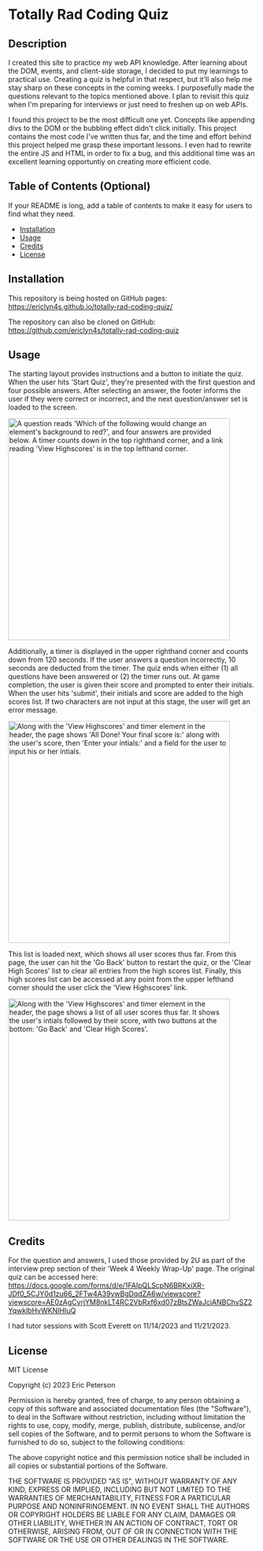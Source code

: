 # Totally Rad Coding Quiz

## Description

I created this site to practice my web API knowledge. After learning about the DOM, events, and client-side storage, I decided to put my learnings to practical use. Creating a quiz is helpful in that respect, but it'll also help me stay sharp on these concepts in the coming weeks. I purposefully made the questions relevant to the topics mentioned above. I plan to revisit this quiz when I'm preparing for interviews or just need to freshen up on web APIs.

I found this project to be the most difficult one yet. Concepts like appending divs to the DOM or the bubbling effect didn't click initially. This project contains the most code I've written thus far, and the time and effort behind this project helped me grasp these important lessons. I even had to rewrite the entire JS and HTML in order to fix a bug, and this additional time was an excellent learning opportuntiy on creating more efficient code.

## Table of Contents (Optional)

If your README is long, add a table of contents to make it easy for users to find what they need.

- [Installation](#installation)
- [Usage](#usage)
- [Credits](#credits)
- [License](#license)

## Installation

This repository is being hosted on GitHub pages: 
https://ericlyn4s.github.io/totally-rad-coding-quiz/

The repository can also be cloned on GitHub: 
https://github.com/ericlyn4s/totally-rad-coding-quiz

## Usage

The starting layout provides instructions and a button to initiate the quiz. When the user hits 'Start Quiz', they're presented with the first question and four possible answers. After selecting an answer, the footer informs the user if they were correct or incorrect, and the next question/answer set is loaded to the screen. 

<image src="assets/images/first-question.png" alt="A question reads 'Which of the following would change an element's background to red?', and four answers are provided below. A timer counts down in the top righthand corner, and a link reading 'View Highscores' is in the top lefthand corner." width="450"/>

Additionally, a timer is displayed in the upper righthand corner and counts down from 120 seconds. If the user answers a question incorrectly, 10 seconds are deducted from the timer. The quiz ends when either (1) all questions have been answered or (2) the timer runs out. At game completion, the user is given their score and prompted to enter their initials. When the user hits 'submit', their initials and score are added to the high scores list. If two characters are not input at this stage, the user will get an error message.

<image src="assets/images/game-over.png" alt="Along with the 'View Highscores' and timer element in the header, the page shows 'All Done! Your final score is:' along with the user's score, then 'Enter your intials:' and a field for the user to input his or her intials." width = "450"/>

This list is loaded next, which shows all user scores thus far. From this page, the user can hit the 'Go Back' button to restart the quiz, or the 'Clear High Scores' list to clear all entries from the high scores list. Finally, this high scores list can be accessed at any point from the upper lefthand corner should the user click the 'View Highscores' link.

<image src="assets/images/high-scores.png" alt="Along with the 'View Highscores' and timer element in the header, the page shows a list of all user scores thus far. It shows the user's intials followed by their score, with two buttons at the bottom: 'Go Back' and 'Clear High Scores'." width="450"/>

## Credits

For the question and answers, I used those provided by 2U as part of the interview prep section of their 'Week 4 Weekly Wrap-Up' page. The original quiz can be accessed here:
https://docs.google.com/forms/d/e/1FAIpQLScpN6BRKxiXR-JDf0_5CJY0d1zu66_2FTw4A39vwBgDqdZA6w/viewscore?viewscore=AE0zAgCvrjYM8nkLT4RC2VbRxf6xd07zBtsZWaJciANBChvSZ2YqwklbHvWKNIHIuQ

I had tutor sessions with Scott Everett on 11/14/2023 and 11/21/2023.

## License

MIT License

Copyright (c) 2023 Eric Peterson

Permission is hereby granted, free of charge, to any person obtaining a copy
of this software and associated documentation files (the "Software"), to deal
in the Software without restriction, including without limitation the rights
to use, copy, modify, merge, publish, distribute, sublicense, and/or sell
copies of the Software, and to permit persons to whom the Software is
furnished to do so, subject to the following conditions:

The above copyright notice and this permission notice shall be included in all
copies or substantial portions of the Software.

THE SOFTWARE IS PROVIDED "AS IS", WITHOUT WARRANTY OF ANY KIND, EXPRESS OR
IMPLIED, INCLUDING BUT NOT LIMITED TO THE WARRANTIES OF MERCHANTABILITY,
FITNESS FOR A PARTICULAR PURPOSE AND NONINFRINGEMENT. IN NO EVENT SHALL THE
AUTHORS OR COPYRIGHT HOLDERS BE LIABLE FOR ANY CLAIM, DAMAGES OR OTHER
LIABILITY, WHETHER IN AN ACTION OF CONTRACT, TORT OR OTHERWISE, ARISING FROM,
OUT OF OR IN CONNECTION WITH THE SOFTWARE OR THE USE OR OTHER DEALINGS IN THE
SOFTWARE.
